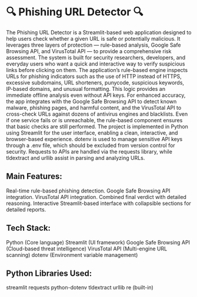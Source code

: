 # 🔍 Phishing URL Detector 🔍

The Phishing URL Detector is a Streamlit-based web application designed to help users check whether a given URL is safe or potentially malicious. It leverages three layers of protection — rule-based analysis, Google Safe Browsing API, and VirusTotal API — to provide a comprehensive risk assessment. The system is built for security researchers, developers, and everyday users who want a quick and interactive way to verify suspicious links before clicking on them.
The application’s rule-based engine inspects URLs for phishing indicators such as the use of HTTP instead of HTTPS, excessive subdomains, URL shorteners, punycode, suspicious keywords, IP-based domains, and unusual formatting. This logic provides an immediate offline analysis even without API keys.
For enhanced accuracy, the app integrates with the Google Safe Browsing API to detect known malware, phishing pages, and harmful content, and the VirusTotal API to cross-check URLs against dozens of antivirus engines and blacklists. Even if one service fails or is unreachable, the rule-based component ensures that basic checks are still performed.
The project is implemented in Python using Streamlit for the user interface, enabling a clean, interactive, and browser-based experience. dotenv is used to manage sensitive API keys through a .env file, which should be excluded from version control for security. Requests to APIs are handled via the requests library, while tldextract and urllib assist in parsing and analyzing URLs.

## Main Features:
Real-time rule-based phishing detection.
Google Safe Browsing API integration.
VirusTotal API integration.
Combined final verdict with detailed reasoning.
Interactive Streamlit-based interface with collapsible sections for detailed reports.

## Tech Stack:
Python (Core language)
Streamlit (UI framework)
Google Safe Browsing API (Cloud-based threat intelligence)
VirusTotal API (Multi-engine URL scanning)
dotenv (Environment variable management)

## Python Libraries Used:
streamlit
requests
python-dotenv
tldextract
urllib
re (built-in)

